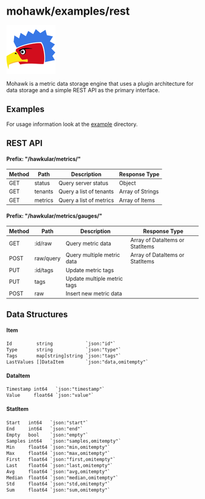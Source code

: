 

# mohawk/examples/rest

![Mohawk](/images/logo-128.png?raw=true "Mohawk Logo")

Mohawk is a metric data storage engine that uses a plugin architecture for data storage and a simple REST API as the primary interface.

## Examples

For usage information look at the [example](/examples) directory.

## REST API

#### Prefix: "/hawkular/metrics/"

| Method | Path           | Description             | Response Type    |
|--------|----------------|-------------------------|------------------|
| GET    | status         | Query server status     | Object           |
| GET    | tenants        | Query a list of tenants | Array of Strings |
| GET    | metrics        | Query a list of metrics | Array of Items   |

#### Prefix: "/hawkular/metrics/gauges/"

| Method | Path           | Description                    | Response Type                   |
|--------|----------------|--------------------------------|---------------------------------|
| GET    | :id/raw        | Query metric data              | Array of DataItems or StatItems |
| POST   | raw/query      | Query multiple metric data     | Array of DataItems or StatItems |
| PUT    | :id/tags       | Update metric tags             |                                 |
| PUT    | tags           | Update multiple metric tags    |                                 |
| POST   | raw            | Insert new metric data         |                                 |

## Data Structures

#### Item

	Id         string            `json:"id"`
	Type       string            `json:"type"`
	Tags       map[string]string `json:"tags"`
	LastValues []DataItem        `json:"data,omitempty"`

#### DataItem

	Timestamp int64   `json:"timestamp"`
	Value     float64 `json:"value"`

#### StatItem

	Start   int64   `json:"start"`
	End     int64   `json:"end"`
	Empty   bool    `json:"empty"`
	Samples int64   `json:"samples,omitempty"`
	Min     float64 `json:"min,omitempty"`
	Max     float64 `json:"max,omitempty"`
	First   float64 `json:"first,omitempty"`
	Last    float64 `json:"last,omitempty"`
	Avg     float64 `json:"avg,omitempty"`
	Median  float64 `json:"median,omitempty"`
	Std     float64 `json:"std,omitempty"`
	Sum     float64 `json:"sum,omitempty"`
